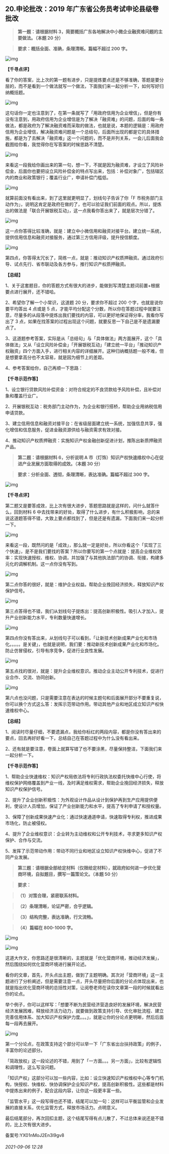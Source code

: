 ## 20.申论批改：2019 年广东省公务员考试申论县级卷批改

> **第一题：请根据材料 3，简要概括广东各地解决中小微企业融资难问题的主要做法。（本题 20** **分）**



> **要求：概括全面、准确，条理清晰。篇幅不超过 200 字。**


![img](https://pic1.zhimg.com/v2-2ace58b7f79cc31c3c48ad0449933f10.webp)

**【千寻点评】**


看了你的答案，比上次的第一题有进步，只是提炼要点还是不够准确，答题是要分层的，而不是看到一个做法就写一个做法，下面我们来一起分析一下，如何写好归纳概括题。


![img](https://pica.zhimg.com/v2-37db85af0d877b651893124142f43d50.webp)

这句话你一定也注意到了，在第一条就写了「用政府信用为企业增信」，但是你有没有注意到，用政府信用为企业增信是为了解决「融资难」的问题，后面的每一条做法，都是政府为了解决融资难而采取的做法，也就是说，本题的逻辑是：用政府信用为企业增信，解决融资难问题是一个总结句，后面所出现的都是它的具体措施，都是为了去解决「融资难」这一个问题的，而不是并列关系，一会儿后面我会截图给你看，我觉得你在写答案的时候思路不清楚。


![img](https://pica.zhimg.com/v2-f87677f1b697fba76f0f938672686a8e.webp)

来看这一段我给你画出来的第一句，想一下，不就是因为融资难，才设立了风险补偿金，后面你也要把设立风险补偿金的特点写出来，包括：补偿对象广，包括辖区内的商业和政策银行；覆盖行业广，申请补偿门槛低。


![img](https://pic3.zhimg.com/v2-c5626a41e1ceabfa8bf79892600cb086.webp)

就算前面没有看出来，到了这里就更明显了，划线句子告诉了你「F 市税务部门主动作为」，说明这肯定是政府在做的了，也可以验证我们前面的观点。所以，提炼出的做法是「联合开展银税互动」，这一点我看你答出来了，就是层次分错了。


![img](https://pica.zhimg.com/v2-187958771bbbee8e1ecd290934ac82e6.webp)

这一点你答得比较准确，就是：建立中小微信用和融资对接平台。建立统一系统，提供信用信息和融资对接服务，通过第三方信用评级，提升授信额度。


![img](https://pic2.zhimg.com/v2-a92ac27457ff658449a2d0c1c50f0d08.webp)

第四点，你答得太冗长了，简练一点，就是：推动知识产权质押融资。通过政府引导、试点先行、省市联动及各方参与，推行知识产权质押融资。


**【总结】**


1、关于这套题目，你的答题方式有很大的进步，能做到写清楚主题词前置+根据要点进行展开，还不错哈。


2、希望你了解一个小常识，这道题 20 分，要求你不超过 200 个字，也就是说你要平均答出 4 点或是 5 点，才能平均分配这个分数，所以你在答题过程中就要注意，尽量多的从段落中提炼出我们要找的内容，可以更好地保证得分率，我看你写出了 3 点，如果在找答案的过程出现这个问题，就要反思一下自己是不是遗漏要点了。


3、这道题参考答案，实际是从「总结句」与「具体做法」两方面展开，这个「具体做法」又从「设立风险补偿金」「开展银税互动」「建立统一平台」「推动知识产权融资」四个方面入手，进行相关内容的详细展开。这种归纳概括题一般不难，但是想要拿高分也不太容易，就是因为细节上的差距。 


4、参考答案给你，自己再顺一下思路： 


**【千寻示范作答】**


1、设立银行贷款风险补偿资金：对符合规定的不良贷款给予风险补偿，且补偿对象和覆盖行业广。


2、开展银税互动：税务部门主动作为，为企业和银行搭桥，帮助企业用纳税信用申请贷款。


3、建立信用信息和融资对接平台：在省级层面建立统一系统，加强信息共享，强化增信和信息服务，促进金融资源供给与融资需求有效对接。


4、推动知识产权质押融资：实施知识产权金融创新促进计划，推陈出新质押融资产品。


  




> **第二题：请根据材料 6，分析说明 A 市（灯饰）知识产权快速维权中心在促进产业发展方面取得的成效。（本题 30 分）**



> **要求：分析全面、透彻，条理清晰，表达准确。篇幅不超过 300 字。**


![img](https://pica.zhimg.com/v2-5239648cbc0104e72650019bf020ed1c.webp)

**【千寻点评】**


第二题又是要答成效，比上次有很大进步，答题思路就是这样的，问什么就答什么，回到材料 6 中去找带来的好处，取得了什么进步，有什么积极影响，总的来说这道题答得不错，大致上要点都找到了，但是还是有遗漏，下面我们来一起分析一下。


![img](https://pic3.zhimg.com/v2-723ecf7b3a1439c2cda5b7b5f27d0a60.webp)

来看这一段，既然问的是「成效」，那么就一定是好处，所以你看这个「实现了三个快速」，是不是我们要找的答案？所以你要写的第一个点就是：提高企业维权效率：实现快速授权、维权、协调，并加强了与其他执法部门的协调、衔接，构建多元化的调解机制。这一点你没有写到。


![img](https://pica.zhimg.com/v2-baf115988ef8276887eb2e87406ce3f1.webp)

第二点你答的很好，就是：维护企业权益。帮助企业挽回经济损失，释放知识产权保护信号。


![img](https://pic2.zhimg.com/v2-92411f9765f5d999dff7f8075f52253e.webp)

第三点答得也不错，我们从划线句子提炼出：提高创新积极性。吸引人才加入，提升产业创新能力水平，专利数量快速增长。


![img](https://pic1.zhimg.com/v2-87c5674aaa043f2b3632605a12142ee6.webp)

第四点你没有答出来，从划线句子可以看到，「让新技术创新成果产业化和市场化。。。。。是关键」，也就是说明，我们要：推动新技术创新成果产业化和市场化。防止仿冒侵权，引导有序竞争，促进行业良性发展。


![img](https://pic3.zhimg.com/v2-be60b4f8a59a41726a94242b37a9e124.webp)

第五点找的很对，就是：提升企业维权意识。推动企业主动公开专利技术，促进行业合作、交流、协同创新。


![img](https://pic1.zhimg.com/v2-1a5dc059b4f4c8744bf628ebe7b5a1ad.webp)

第六点也没问题，只是需要注意在表达的时候主题句和后面展开部分不要重复说，你可以换个方式这么答：发挥示范带动作用。带动其他产业和地区成立知识产权快速维权中心。


**【总结】**


1、阅读时尽量仔细，不要遗漏点，我给你标红的两段内容，都是你没有答出来的要点，回去再好好看一下，总结自己在答题过程中为什么没有看出来。


2、还有就是要注意，卷面上就算写错了也不要涂黑，尽量保持整洁，下面我们来一起分析一下。


**【千寻示范作答】**


1、帮助企业快速维权：知识产权局依法将专利行政执法权委托快维中心行使，将维权保护网络覆盖到产业一线，及时满足维权需求，帮助企业挽回经济损失，释放知识产权保护信号。


2、提升了企业创新积极性：为外观设计作品从设计到保护再到生产应用提供便利，使设计人员增加，保证了产业创新能力和水平，提高了专利申请了和授权量。


3、保障了创新成果快速产业化：通过快速通道申请，快速取得专利权，推进成果市场化，防止被侵权。


4、提升了企业维权意识：企业转为主动维权和公开专利技术，寻求更多知识产权保护、合作与交流。


5、发挥了示范带动作用：带动不同行业和地区设立知识产权快维中心，促进了不同产业发展。


  




> **第三题：请根据全部给定材料（仅限给定材料），就政府如何进一步优化营商环境，自拟题目，撰写一篇策论文。（本题 50 分）**



> **要求：**



> **（1）对策合理，紧密联系材料。**



> **（2）条理清晰，论证严密，合乎逻辑。**



> **（3）结构完整，表达准确，行文流畅。**



> **（4）篇幅在 800-1000 字。**


![img](https://pic1.zhimg.com/v2-eadb966dfaa340d363ae54f726641ec1.webp)

![img](https://pic1.zhimg.com/v2-90dd548c14a568c3699fcfbb66d571b2.webp)

这道大作文，你思路还是很清晰的，主题就是「优化营商环境，推动经济发展」，然后围绕如何优化营商环境进行展开论述。


看你的文章，首先，开头点出主题，做到了主题明确。其次对「营商环境」这一主题进行了分析阐述，但是需要注意一点，开头尽量把你后面的分论点体现出来，也就是指出优化营商环境的总括性对策，让阅卷老师在读你文章第一段的时候就看出你的论点。


举个例子，你可以这样写：「想要不断为民营经济营造良好的发展环境，解决民营经济发展困难，释放经济活力动力，就要做到政策支持引导、优化审批流程、建立完善信用体系、加大知识产权保护力度。。。」，就是让你的分论点更明晰，然后后面每一段再去展开。


![img](https://pic2.zhimg.com/v2-e30e42919c0ec8cf5dce993d2937d63d.webp)

第一个分论点，在政策支持这个部分可以举一下「广东省出台扶持政策」的例子，丰富你的论述部分。


「简政放权」这一段论述的不错，用到了「一方面。。。另一方面」，比较有逻辑性和调理性，这么写没问题。 


「知识产权」这部分可以加一些内容，比如：设立快速知识产权维权中心等专门机构，快授权、快维权、快协调保护企业知识产权，提高创新积极性。这些都是材料中提炼出来的例子，配合这段内容，让你这一段更丰富一些。


「监管水平」这一段写得也还不错，结尾可以加一句：这样可以平衡监管和企业发展的直接关系，优化监管方式，释放市场活力。点明意义。


最后结尾部分，再次回扣主题，这个结尾写得有点儿散了，不过总体来说还是不错的，比上次有很大进步。 


备案号:YX01nMoJ2En3l9gv8


###### 2021-09-06 12:28
